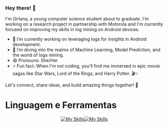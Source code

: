 ### Hey there! 👋

I'm Girlana, a young computer science student about to graduate. I'm working on a research project in partnership with Motorola and I'm currently focused on improving my skills in log mining on Android devices.

- 🔭 I’m currently working on leveraging logs for insights in Android development.
- 🌱 I’m diving into the realms of Machine Learning, Model Prediction, and the world of logs mining.
- 😄 Pronouns: She/Her
- ⚡ Fun fact: When I'm not coding, you'll find me immersed in epic movie sagas like Star Wars, Lord of the Rings, and Harry Potter. 🎬✨

Let's connect, share ideas, and build amazing things together! 🚀

# Linguagem e Ferramentas

</div>


<div align = "center"> 


[![My Skills](https://skillicons.dev/icons?i=java,css,html,bootstrap,c,cpp,github&perline=10&theme=light)](https://skillicons.dev)[![My Skills](https://skillicons.dev/icons?i=github,vscode&perline=10&theme=light)](https://skillicons.dev)
 
</div>
